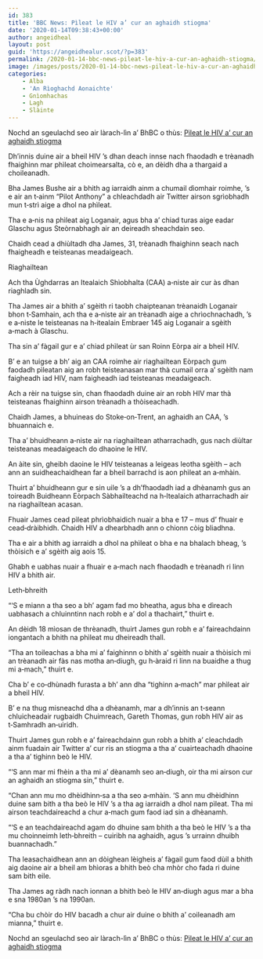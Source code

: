 ```yaml
---
id: 383
title: 'BBC News: Pìleat le HIV a’ cur an aghaidh stiogma'
date: '2020-01-14T09:38:43+00:00'
author: angeidheal
layout: post
guid: 'https://angeidhealur.scot/?p=383'
permalink: /2020-01-14-bbc-news-pileat-le-hiv-a-cur-an-aghaidh-stiogma/
image: /images/posts/2020-01-14-bbc-news-pileat-le-hiv-a-cur-an-aghaidh-stiogma.webp
categories:
    - Alba
    - 'An Rìoghachd Aonaichte'
    - Gnìomhachas
    - Lagh
    - Slàinte
---
```


Nochd an sgeulachd seo air làrach-lìn a’ BhBC o thùs: [Pìleat le HIV a’ cur an aghaidh stiogma](https://www.bbc.co.uk/naidheachdan/51089528)

Dh’innis duine air a bheil HIV ’s dhan deach innse nach fhaodadh e trèanadh fhaighinn mar phìleat choimearsalta, cò e, an dèidh dha a thargaid a choileanadh.

Bha James Bushe air a bhith ag iarraidh ainm a chumail dìomhair roimhe, ’s e air an t‑ainm “Pilot Anthony” a chleachdadh air Twitter airson sgrìobhadh mun t‑strì aige a dhol na phìleat.

Tha e a‑nis na phìleat aig Loganair, agus bha a’ chiad turas aige eadar Glaschu agus Steòrnabhagh air an deireadh sheachdain seo.

Chaidh cead a dhiùltadh dha James, 31, trèanadh fhaighinn seach nach fhaigheadh e teisteanas meadaigeach.

Riaghailtean

Ach tha Ùghdarras an Itealaich Shìobhalta (CAA) a‑niste air cur às dhan riaghladh sin.

Tha James air a bhith a’ sgèith ri taobh chaipteanan trèanaidh Loganair bhon t‑Samhain, ach tha e a‑niste air an trèanadh aige a chrìochnachadh, ’s e a‑niste le teisteanas na h‑itealain Embraer 145 aig Loganair a sgèith a‑mach à Glaschu.

Tha sin a’ fàgail gur e a’ chiad phìleat ùr san Roinn Eòrpa air a bheil HIV.

B’ e an tuigse a bh’ aig an CAA roimhe air riaghailtean Eòrpach gum faodadh pìleatan aig an robh teisteanasan mar thà cumail orra a’ sgèith nam faigheadh iad HIV, nam faigheadh iad teisteanas meadaigeach.

Ach a rèir na tuigse sin, chan fhaodadh duine air an robh HIV mar thà teisteanas fhaighinn airson trèanadh a thòiseachadh.

Chaidh James, a bhuineas do Stoke‑on‑Trent, an aghaidh an CAA, ’s bhuannaich e.

Tha a’ bhuidheann a‑niste air na riaghailtean atharrachadh, gus nach diùltar teisteanas meadaigeach do dhaoine le HIV.

An àite sin, gheibh daoine le HIV teisteanas a leigeas leotha sgèith – ach ann an suidheachaidhean far a bheil barrachd is aon phìleat an a‑mhàin.

Thuirt a’ bhuidheann gur e sin uile ’s a dh’fhaodadh iad a dhèanamh gus an toireadh Buidheann Eòrpach Sàbhailteachd na h‑Itealaich atharrachadh air na riaghailtean acasan.

Fhuair James cead pìleat phrìobhaidich nuair a bha e 17 – mus d’ fhuair e cead‑dràibhidh. Chaidh HIV a dhearbhadh ann o chionn còig bliadhna.

Tha e air a bhith ag iarraidh a dhol na phìleat o bha e na bhalach bheag, ’s thòisich e a’ sgèith aig aois 15.

Ghabh e uabhas nuair a fhuair e a‑mach nach fhaodadh e trèanadh ri linn HIV a bhith air.

Leth‑bhreith

“‘S e miann a tha seo a bh’ agam fad mo bheatha, agus bha e dìreach uabhasach a chluinntinn nach robh e a’ dol a thachairt,” thuirt e.

An dèidh 18 mìosan de thrèanadh, thuirt James gun robh e a’ faireachdainn iongantach a bhith na phìleat mu dheireadh thall.

“Tha an toileachas a bha mi a’ faighinnn o bhith a’ sgèith nuair a thòisich mi an trèanadh air fàs nas motha an‑diugh, gu h‑àraid ri linn na buaidhe a thug mi a‑mach,” thuirt e.

Cha b’ e co‑dhùnadh furasta a bh’ ann dha “tighinn a‑mach” mar phìleat air a bheil HIV.

B’ e na thug misneachd dha a dhèanamh, mar a dh’innis an t‑seann chluicheadair rugbaidh Chuimreach, Gareth Thomas, gun robh HIV air as t‑Samhradh an‑uiridh.

Thuirt James gun robh e a’ faireachdainn gun robh a bhith a’ cleachdadh ainm fuadain air Twitter a’ cur ris an stiogma a tha a’ cuairteachadh dhaoine a tha a’ tighinn beò le HIV.

“‘S ann mar mi fhèin a tha mi a’ dèanamh seo an‑diugh, oir tha mi airson cur an aghaidh an stiogma sin,” thuirt e.

“Chan ann mu mo dhèidhinn‑sa a tha seo a‑mhàin. ‘S ann mu dhèidhinn duine sam bith a tha beò le HIV ’s a tha ag iarraidh a dhol nam pìleat. Tha mi airson teachdaireachd a chur a‑mach gum faod iad sin a dhèanamh.

“‘S e an teachdaireachd agam do dhuine sam bhith a tha beò le HIV ’s a tha mu choinneimh leth‑bhreith – cuiribh na aghaidh, agus ’s urrainn dhuibh buannachadh.”

Tha leasachaidhean ann an dòighean lèigheis a’ fàgail gum faod dùil a bhith aig daoine air a bheil am bhìoras a bhith beò cha mhòr cho fada ri duine sam bith eile.

Tha James ag ràdh nach ionnan a bhith beò le HIV an‑diugh agus mar a bha e sna 1980an ’s na 1990an.

“Cha bu chòir do HIV bacadh a chur air duine o bhith a’ coileanadh am mianna,” thuirt e.

Nochd an sgeulachd seo air làrach-lìn a’ BhBC o thùs: [Pìleat le HIV a’ cur an aghaidh stiogma](https://www.bbc.co.uk/naidheachdan/51089528)

